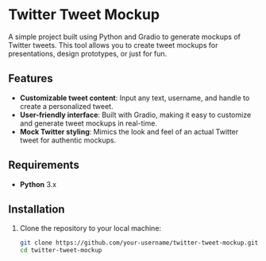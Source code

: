 # Twitter Tweet Mockup

A simple project built using Python and Gradio to generate mockups of Twitter tweets. This tool allows you to create tweet mockups for presentations, design prototypes, or just for fun.

## Features

- **Customizable tweet content**: Input any text, username, and handle to create a personalized tweet.
- **User-friendly interface**: Built with Gradio, making it easy to customize and generate tweet mockups in real-time.
- **Mock Twitter styling**: Mimics the look and feel of an actual Twitter tweet for authentic mockups.

## Requirements

- **Python** 3.x

## Installation

1. Clone the repository to your local machine:
   ```bash
   git clone https://github.com/your-username/twitter-tweet-mockup.git
   cd twitter-tweet-mockup


